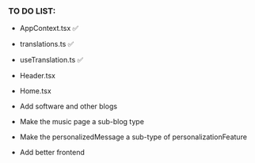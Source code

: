 ### TO DO LIST:
- AppContext.tsx ✅
- translations.ts ✅
- useTranslation.ts ✅
- Header.tsx 
- Home.tsx

- Add software and other blogs
- Make the music page a sub-blog type
- Make the personalizedMessage a sub-type of personalizationFeature

- Add better frontend